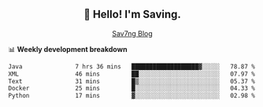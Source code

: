 <h2 align="center">👋 Hello! I'm Saving.</h2>
<p align="center">
  <a href="https://sav7ng.com">Sav7ng Blog</a>
</p>

📊 **Weekly development breakdown**

<!--START_SECTION:waka-->

```txt
Java               7 hrs 36 mins   ███████████████████▓░░░░░   78.87 %
XML                46 mins         ██░░░░░░░░░░░░░░░░░░░░░░░   07.97 %
Text               31 mins         █▒░░░░░░░░░░░░░░░░░░░░░░░   05.37 %
Docker             25 mins         █░░░░░░░░░░░░░░░░░░░░░░░░   04.33 %
Python             17 mins         ▓░░░░░░░░░░░░░░░░░░░░░░░░   02.98 %
```

<!--END_SECTION:waka-->
